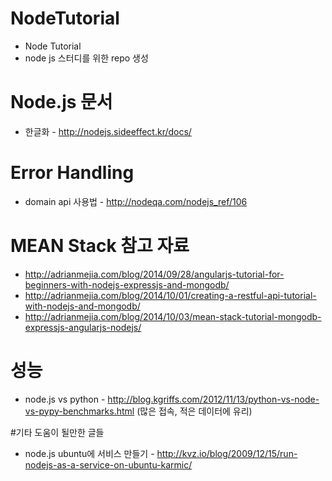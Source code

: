 # NodeTutorial
* Node Tutorial
* node js 스터디를 위한 repo 생성


# Node.js 문서 
* 한글화 - http://nodejs.sideeffect.kr/docs/ 

# Error Handling
* domain api 사용법 - http://nodeqa.com/nodejs_ref/106

# MEAN Stack 참고 자료
* http://adrianmejia.com/blog/2014/09/28/angularjs-tutorial-for-beginners-with-nodejs-expressjs-and-mongodb/
* http://adrianmejia.com/blog/2014/10/01/creating-a-restful-api-tutorial-with-nodejs-and-mongodb/ 
* http://adrianmejia.com/blog/2014/10/03/mean-stack-tutorial-mongodb-expressjs-angularjs-nodejs/

# 성능
* node.js vs python - http://blog.kgriffs.com/2012/11/13/python-vs-node-vs-pypy-benchmarks.html (많은 접속, 적은 데이터에 유리)

#기타 도움이 될만한 글들
* node.js ubuntu에 서비스 만들기 - http://kvz.io/blog/2009/12/15/run-nodejs-as-a-service-on-ubuntu-karmic/
